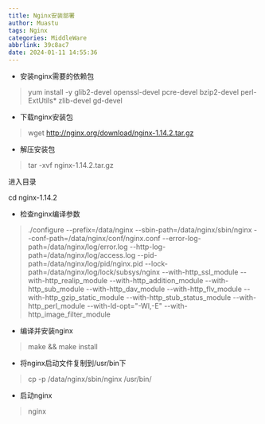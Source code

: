 ```yaml
---
title: Nginx安装部署
author: Muastu
tags: Nginx
categories: MiddleWare
abbrlink: 39c8ac7
date: 2024-01-11 14:55:36
---
```

* 安装nginx需要的依赖包

> yum install -y glib2-devel openssl-devel pcre-devel bzip2-devel perl-ExtUtils* zlib-devel gd-devel

* 下载nginx安装包

> wget http://nginx.org/download/nginx-1.14.2.tar.gz

* 解压安装包

> tar -xvf nginx-1.14.2.tar.gz

进入目录

cd nginx-1.14.2

* 检查nginx编译参数

> ./configure --prefix=/data/nginx --sbin-path=/data/nginx/sbin/nginx --conf-path=/data/nginx/conf/nginx.conf --error-log-path=/data/nginx/log/error.log --http-log-path=/data/nginx/log/access.log --pid-path=/data/nginx/log/pid/nginx.pid --lock-path=/data/nginx/log/lock/subsys/nginx --with-http_ssl_module --with-http_realip_module --with-http_addition_module --with-http_sub_module --with-http_dav_module --with-http_flv_module --with-http_gzip_static_module --with-http_stub_status_module --with-http_perl_module --with-ld-opt="-Wl,-E" --with-http_image_filter_module

* 编译并安装nginx

> make && make install

* 将nginx启动文件复制到/usr/bin下

> cp -p /data/nginx/sbin/nginx /usr/bin/

* 启动nginx

> nginx
